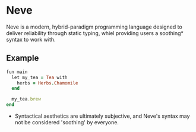 # Neve
Neve is a modern, hybrid-paradigm programming language designed to deliver reliability through static typing, whiel providing users a soothing* syntax to work with.

## Example
```rb
fun main
  let my_tea = Tea with
    herbs = Herbs.Chamomile 
  end

  my_tea.brew
end
```

* Syntactical aesthetics are ultimately subjective, and Neve's syntax may not be considered 'soothing' by everyone.
